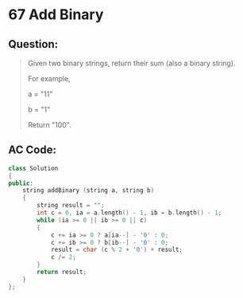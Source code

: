 # 67 Add Binary

## Question:

> Given two binary strings, return their sum (also a binary string).
> 
> For example,
> 
> a = "11"
> 
> b = "1"
> 
> Return "100".

## AC Code:

``` c++
class Solution
{
public:
    string addBinary (string a, string b)
    {
        string result = "";
        int c = 0, ia = a.length() - 1, ib = b.length() - 1;
        while (ia >= 0 || ib >= 0 || c)
        {
            c += ia >= 0 ? a[ia--] - '0' : 0;
            c += ib >= 0 ? b[ib--] - '0' : 0;
            result = char (c % 2 + '0') + result;
            c /= 2;
        }
        return result;
    }
};

```
